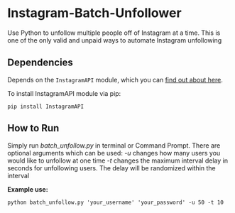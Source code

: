 # Instagram-Batch-Unfollower
Use Python to unfollow multiple people off of Instagram at a time. This is one of the only valid and unpaid ways to automate Instagram unfollowing

## Dependencies
Depends on the `InstagramAPI` module, which you can [find out about here](https://github.com/LevPasha/Instagram-API-python).

To install InstagramAPI module via pip:
```
pip install InstagramAPI
```

## How to Run
Simply run *batch_unfollow.py* in terminal or Command Prompt. There are optional arguments which can be used:
*-u*  changes how many users you would like to unfollow at one time
*-t* changes the maximum interval delay in seconds for unfollowing users. The delay will be randomized within the interval

**Example use:**
```
python batch_unfollow.py 'your_username' 'your_password' -u 50 -t 10
```